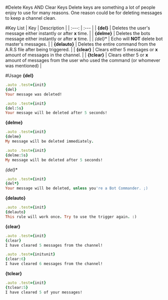 #Delete Keys AND Clear Keys
Delete keys are something a lot of people enjoy to use for many reasons. One reason could be for deleting messages to keep a channel clean.

#Key List
| Key | Description |
| :---: | :--- |
| **{del}** | Deletes the user's message either instantly or after **x** time. |
| **{delme}** | Deletes the bots message either instantly or after **x** time. |
| **{del*}** | Echo will **NOT** delete bot master's messages. |
| **{delauto}** | Deletes the entire command from the A.R.S file after being triggered. |
| **{clear}** | Clears either 5 messages or **x** amount of messages in the channel. |
| **{tclear}** | Clears either 5 or **x** amount of messages from the user who used the command \(or whomever was mentioned\) |

#Usage
**{del}**
```ruby
.auto .test={init}
{del}
Your message was deleted!
```
```ruby
.auto .test={init}
{del:5s}
Your message will be deleted after 5 seconds!
```

**{delme}**
```ruby
.auto .test={init}
{delme}
My message will be deleted immediately.
```
```ruby
.auto .test={init}
{delme:5s}
My message will be deleted after 5 seconds!
```

**{del*}**
```ruby
.auto .test={init}
{del*}
Your message will be deleted, unless you're a Bot Commander. ;)
```

**{delauto}**
```ruby
.auto .test={init}
{delauto}
This rule will work once. Try to use the trigger again. :)
```

**{clear}**
```ruby
.auto .test={init}
{clear}
I have cleared 5 messages from the channel!
```
```ruby
.auto .test={initunit}
{clear:6}
I have cleared 6 messages from the channel!
```

**{tclear}**
```ruby
.auto .test={init}
{tclear:5}
I have cleared 5 of your messages!
```